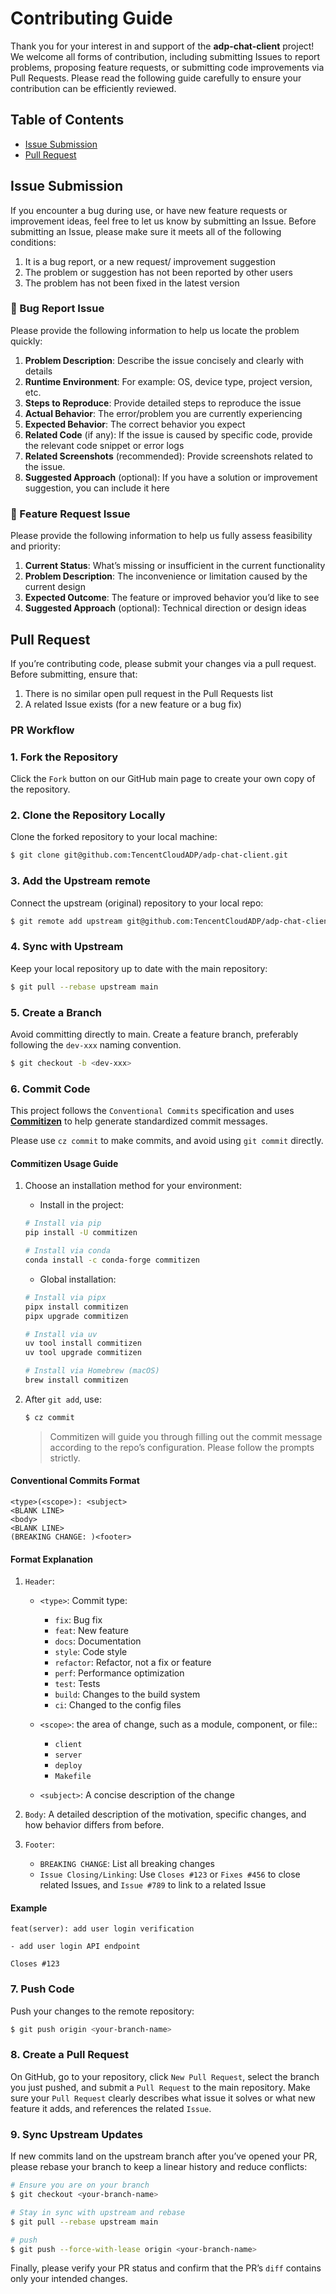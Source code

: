 # Contributing Guide

Thank you for your interest in and support of the **adp-chat-client** project! We welcome all forms of contribution, including submitting Issues to report problems, proposing feature requests, or submitting code improvements via Pull Requests. Please read the following guide carefully to ensure your contribution can be efficiently reviewed.

## Table of Contents

* [Issue Submission](#issue-submission)
* [Pull Request](#pull-request)

## Issue Submission

If you encounter a bug during use, or have new feature requests or improvement ideas, feel free to let us know by submitting an Issue. Before submitting an Issue, please make sure it meets all of the following conditions:

1. It is a bug report, or a new request/ improvement suggestion
2. The problem or suggestion has not been reported by other users
3. The problem has not been fixed in the latest version

### 🐛 Bug Report Issue

Please provide the following information to help us locate the problem quickly:

1. **Problem Description**: Describe the issue concisely and clearly with details
2. **Runtime Environment**: For example: OS, device type, project version, etc.
3. **Steps to Reproduce**: Provide detailed steps to reproduce the issue
4. **Actual Behavior**: The error/problem you are currently experiencing
5. **Expected Behavior**: The correct behavior you expect
6. **Related Code** (if any): If the issue is caused by specific code, provide the relevant code snippet or error logs
7. **Related Screenshots** (recommended): Provide screenshots related to the issue.
8. **Suggested Approach** (optional): If you have a solution or improvement suggestion, you can include it here

### 📝 Feature Request Issue

Please provide the following information to help us fully assess feasibility and priority:

1. **Current Status**: What’s missing or insufficient in the current functionality
2. **Problem Description**: The inconvenience or limitation caused by the current design
3. **Expected Outcome**: The feature or improved behavior you’d like to see
4. **Suggested Approach** (optional): Technical direction or design ideas

## Pull Request

If you’re contributing code, please submit your changes via a pull request. Before submitting, ensure that:

1. There is no similar open pull request in the Pull Requests list
2. A related Issue exists (for a new feature or a bug fix)

### PR Workflow

### 1. Fork the Repository

Click the `Fork` button on our GitHub main page to create your own copy of the repository.

### 2. Clone the Repository Locally

Clone the forked repository to your local machine:

```bash
$ git clone git@github.com:TencentCloudADP/adp-chat-client.git
```

### 3. Add the Upstream remote

Connect the upstream (original) repository to your local repo:

```bash
$ git remote add upstream git@github.com:TencentCloudADP/adp-chat-client.git
```

### 4. Sync with Upstream

Keep your local repository up to date with the main repository:

```bash
$ git pull --rebase upstream main
```

### 5. Create a Branch

Avoid committing directly to main. Create a feature branch, preferably following the `dev-xxx` naming convention.

```bash
$ git checkout -b <dev-xxx>
```

### 6. Commit Code

This project follows the `Conventional Commits` specification and uses [**Commitizen**](https://commitizen-tools.github.io/commitizen/) to help generate standardized commit messages.

Please use `cz commit` to make commits, and avoid using `git commit` directly.

#### Commitizen Usage Guide

1. Choose an installation method for your environment:

   * Install in the project:

   ```bash
   # Install via pip
   pip install -U commitizen

   # Install via conda
   conda install -c conda-forge commitizen
   ```

   * Global installation:

   ```bash
   # Install via pipx
   pipx install commitizen
   pipx upgrade commitizen

   # Install via uv
   uv tool install commitizen
   uv tool upgrade commitizen

   # Install via Homebrew (macOS)
   brew install commitizen
   ```
2. After `git add`, use:

   ```bash
   $ cz commit
   ```

   > Commitizen will guide you through filling out the commit message according to the repo’s configuration. Please follow the prompts strictly.

#### Conventional Commits Format

```text
<type>(<scope>): <subject>
<BLANK LINE>
<body>
<BLANK LINE>
(BREAKING CHANGE: )<footer>
```

#### Format Explanation

1. `Header`:

   * `<type>`: Commit type:

     * `fix`: Bug fix
     * `feat`: New feature
     * `docs`: Documentation
     * `style`: Code style
     * `refactor`: Refactor, not a fix or feature
     * `perf`: Performance optimization
     * `test`: Tests
     * `build`: Changes to the build system
     * `ci`: Changed to the config files
   * `<scope>`: the area of change, such as a module, component, or file::
     * `client`
     * `server`
     * `deploy`
     * `Makefile`
   * `<subject>`: A concise description of the change
2. `Body`: A detailed description of the motivation, specific changes, and how behavior differs from before.
3. `Footer`:

   * `BREAKING CHANGE`: List all breaking changes
   * `Issue Closing/Linking`: Use `Closes #123` or `Fixes #456` to close related Issues, and `Issue #789` to link to a related Issue

#### Example

```text
feat(server): add user login verification

- add user login API endpoint

Closes #123
```

### 7. Push Code

Push your changes to the remote repository:

```bash
$ git push origin <your-branch-name>
```

### 8. Create a Pull Request

On GitHub, go to your repository, click `New Pull Request`, select the branch you just pushed, and submit a `Pull Request` to the main repository. Make sure your `Pull Request` clearly describes what issue it solves or what new feature it adds, and references the related `Issue`.

### 9. Sync Upstream Updates

If new commits land on the upstream branch after you’ve opened your PR, please rebase your branch to keep a linear history and reduce conflicts:

```bash
# Ensure you are on your branch
$ git checkout <your-branch-name>

# Stay in sync with upstream and rebase
$ git pull --rebase upstream main

# push
$ git push --force-with-lease origin <your-branch-name>
```

Finally, please verify your PR status and confirm that the PR’s `diff` contains only your intended changes.
